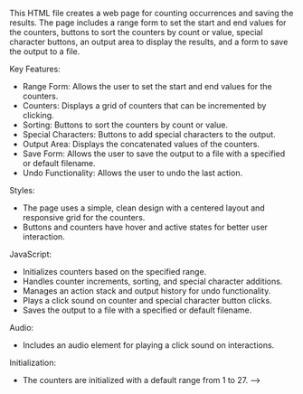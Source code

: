 This HTML file creates a web page for counting occurrences and saving the results. 
The page includes a range form to set the start and end values for the counters, 
buttons to sort the counters by count or value, special character buttons, 
an output area to display the results, and a form to save the output to a file.

Key Features:
- Range Form: Allows the user to set the start and end values for the counters.
- Counters: Displays a grid of counters that can be incremented by clicking.
- Sorting: Buttons to sort the counters by count or value.
- Special Characters: Buttons to add special characters to the output.
- Output Area: Displays the concatenated values of the counters.
- Save Form: Allows the user to save the output to a file with a specified or default filename.
- Undo Functionality: Allows the user to undo the last action.

Styles:
- The page uses a simple, clean design with a centered layout and responsive grid for the counters.
- Buttons and counters have hover and active states for better user interaction.

JavaScript:
- Initializes counters based on the specified range.
- Handles counter increments, sorting, and special character additions.
- Manages an action stack and output history for undo functionality.
- Plays a click sound on counter and special character button clicks.
- Saves the output to a file with a specified or default filename.

Audio:
- Includes an audio element for playing a click sound on interactions.

Initialization:
- The counters are initialized with a default range from 1 to 27.
-->
